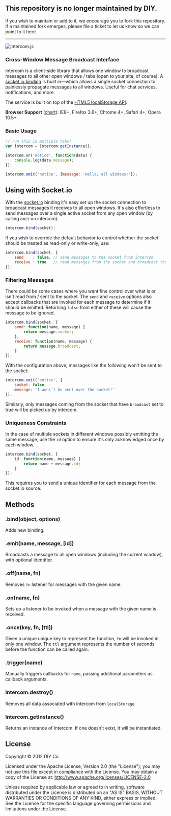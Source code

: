 ## This repository is no longer maintained by DIY.
If you wish to maintain or add to it, we encourage you to fork this repository. If a maintained fork emerges, please file a ticket to let us know so we can point to it here.
<hr>

![intercom.js](https://raw.github.com/diy/intercom.js/master/logo.png)

### Cross-Window Message Broadcast Interface

Intercom is a client-side library that allows one window to broadcast messages to all other open windows / tabs (open to your site, of course). A [socket.io binding](#using-with-socketio) is built in—which allows a single socket connection to painlessly propagate messages to all windows. Useful for chat services, notifications, and more.

The service is built on top of the [HTML5 localStorage API](http://www.w3.org/TR/webstorage/#the-localstorage-attribute).

**Browser Support** ([chart](http://caniuse.com/#search=webstorage)):
IE8+, Firefox 3.6+, Chrome 4+, Safari 4+, Opera 10.5+

### Basic Usage

```javascript
// run this in multiple tabs!
var intercom = Intercom.getInstance();

intercom.on('notice', function(data) {
	console.log(data.message);
});

intercom.emit('notice', {message: 'Hello, all windows!'});
```

## Using with Socket.io

With the [socket.io](http://socket.io/) binding it's easy set up the socket connection to broadcast messages it receives to all open windows. It's also effortless to send messages over a single active socket from any open window (by calling `emit` on intercom).

```javascript
intercom.bind(socket);
```

If you wish to override the default behavior to control whether the socket should be treated as read-only or write-only, use:

```javascript
intercom.bind(socket, {
	send    : false, // send messages to the socket from intercom
	receive : true   // read messages from the socket and broadcast them over intercom
});
```

### Filtering Messages

There could be some cases where you want fine control over what is or isn't read from / sent to the socket. The `send` and `receive` options also accept callbacks that are invoked for each message to determine if it should be emitted. Returning `false` from either of these will cause the message to be ignored.

```javascript
intercom.bind(socket, {
	send: function(name, message) {
		return message.socket;
	},
	receive: function(name, message) {
		return message.broadcast;
	}
});
```

With the configuration above, messages like the following won't be sent to the socket:

```javascript
intercom.emit('notice', {
	socket: false,
	message: 'I won\'t be sent over the socket!'
});
```

Similarly, only messages coming from the socket that have `broadcast` set to true will be picked up by intercom.

### Uniqueness Constraints

In the case of multiple sockets in different windows possibly emitting the same message, use
the `id` option to ensure it's only acknowledged once by each window.

```javascript
intercom.bind(socket, {
	id: function(name, message) {
		return name + message.id;
	}
});
```

This requires you to send a unique identifier for each message from the socket.io source.

## Methods

### .bind(object, options)

Adds new binding.

### .emit(name, message, [id])

Broadcasts a message to all open windows (including the current window), with optional identifier.

### .off(name, fn)

Removes `fn` listener for messages with the given name.

### .on(name, fn)

Sets up a listener to be invoked when a message with the given name is received.

### .once(key, fn, [ttl])

Given a unique unique key to represent the function, `fn` will be invoked in only one window. The `ttl` argument represents the number of seconds before the function can be called again.

### .trigger(name)

Manually triggers callbacks for `name`, passing additional parameters as callback arguments.

### Intercom.destroy()

Removes all data associated with intercom from `localStorage`.

### Intercom.getInstance()

Returns an instance of Intercom. If one doesn't exist, it will be instantiated.

## License

Copyright &copy; 2012 DIY Co

Licensed under the Apache License, Version 2.0 (the "License"); you may not use this file except in compliance with the License. You may obtain a copy of the License at: http://www.apache.org/licenses/LICENSE-2.0

Unless required by applicable law or agreed to in writing, software distributed under the License is distributed on an "AS IS" BASIS, WITHOUT WARRANTIES OR CONDITIONS OF ANY KIND, either express or implied. See the License for the specific language governing permissions and limitations under the License.
